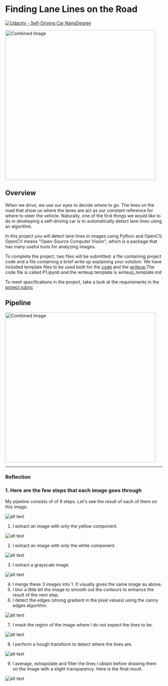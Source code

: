 # **Finding Lane Lines on the Road** 
[![Udacity - Self-Driving Car NanoDegree](https://s3.amazonaws.com/udacity-sdc/github/shield-carnd.svg)](http://www.udacity.com/drive)

<img src="examples/laneLines_thirdPass.jpg" width="480" alt="Combined Image" />

Overview
---

When we drive, we use our eyes to decide where to go.  The lines on the road that show us where the lanes are act as our constant reference for where to steer the vehicle.  Naturally, one of the first things we would like to do in developing a self-driving car is to automatically detect lane lines using an algorithm.

In this project you will detect lane lines in images using Python and OpenCV.  OpenCV means "Open-Source Computer Vision", which is a package that has many useful tools for analyzing images.  

To complete the project, two files will be submitted: a file containing project code and a file containing a brief write up explaining your solution. We have included template files to be used both for the [code](https://github.com/udacity/CarND-LaneLines-P1/blob/master/P1.ipynb) and the [writeup](https://github.com/udacity/CarND-LaneLines-P1/blob/master/writeup_template.md).The code file is called P1.ipynb and the writeup template is writeup_template.md 

To meet specifications in the project, take a look at the requirements in the [project rubric](https://review.udacity.com/#!/rubrics/322/view)


Pipeline
---
<img src="test_image_output/solidWhiteRight.jpg" width="480" alt="Combined Image" />

[original]: test_images/solidYellowCurve.jpg "Original"
[yellow]: test_image_output/yellow.jpg "Yellow"
[white]: test_image_output/white.jpg "White"
[gray]: test_image_output/gray.jpg "Gray"
[canny]: test_image_output/canny.jpg "Canny"
[mask]: test_image_output/mask.jpg "Mask"
[hough]: test_image_output/hough_2.jpg "Hough"
[final_result]: test_image_output/solidYellowCurve.jpg "Final result"
[no_grey]: test_image_output/solidYellowCurve_noGrey.jpg "No grey"
[image1]: ./examples/grayscale.jpg "Grayscale"

---

### Reflection

### 1. Here are the few steps that each image goes through

My pipeline consists of of 9 steps. Let's see the result of each of them on this image.

![alt text][original]

1. I extract an image with only the yellow component.

![alt text][yellow]

2. I extract an image with only the white component.

![alt text][white]

3. I extract a grayscale image.

![alt text][gray]

4. I merge these 3 images into 1. It visually gives the same image as above.
5. I blur a little bit the image to smooth out the contours to enhance the result of the next step.
6. I detect the edges (strong gradient in the pixel values) using the canny edges algorithm.

![alt text][canny]

7. I mask the region of the image where I do not expect the lines to be.

![alt text][mask]

8. I perform a hough transform to detect where the lines are.

![alt text][hough]

9. I average, extrapolate and filter the lines I obtain before drawing them on the image with a slight transparency. Here is the final result.

![alt text][final_result]


